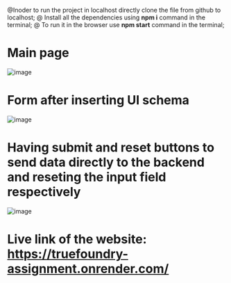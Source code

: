 @Inoder to run the project in localhost directly clone the file from github to localhost;
@ Install all the dependencies using **npm i** command in the terminal;
@ To run it in the browser use **npm start** command in the terminal;

# Main page
![image](https://github.com/deepanshu51/Frontend-Assignment/assets/90763271/a83971de-a5b0-410f-a1c4-55b07af5ddd2)

# Form after inserting UI schema 
![image](https://github.com/deepanshu51/Frontend-Assignment/assets/90763271/379334aa-a607-41e9-9557-ba65cdb8467a)

# Having submit and reset buttons to send data directly to the backend and reseting the input field respectively
![image](https://github.com/deepanshu51/Frontend-Assignment/assets/90763271/5099934c-1416-451e-8952-2f05dfb05796)




# Live link of the website: https://truefoundry-assignment.onrender.com/
